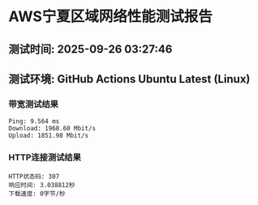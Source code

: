 # AWS宁夏区域网络性能测试报告
## 测试时间: 2025-09-26 03:27:46
## 测试环境: GitHub Actions Ubuntu Latest (Linux)

### 带宽测试结果
```
Ping: 9.564 ms
Download: 1968.60 Mbit/s
Upload: 1851.98 Mbit/s
```

### HTTP连接测试结果
```
HTTP状态码: 307
响应时间: 3.038812秒
下载速度: 0字节/秒
```

